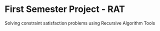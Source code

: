 # First Semester Project - RAT

Solving constraint satisfaction problems using Recursive Algorithm Tools
